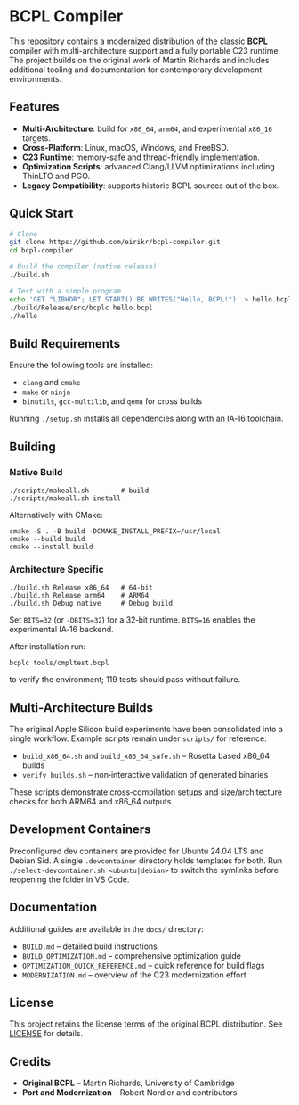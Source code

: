 # BCPL Compiler

This repository contains a modernized distribution of the classic **BCPL** compiler with multi-architecture support and a fully portable C23 runtime.  The project builds on the original work of Martin Richards and includes additional tooling and documentation for contemporary development environments.

## Features

- **Multi-Architecture**: build for `x86_64`, `arm64`, and experimental `x86_16` targets.
- **Cross‑Platform**: Linux, macOS, Windows, and FreeBSD.
- **C23 Runtime**: memory-safe and thread-friendly implementation.
- **Optimization Scripts**: advanced Clang/LLVM optimizations including ThinLTO and PGO.
- **Legacy Compatibility**: supports historic BCPL sources out of the box.

## Quick Start

```bash
# Clone
git clone https://github.com/eirikr/bcpl-compiler.git
cd bcpl-compiler

# Build the compiler (native release)
./build.sh

# Test with a simple program
echo 'GET "LIBHDR"; LET START() BE WRITES("Hello, BCPL!")' > hello.bcpl
./build/Release/src/bcplc hello.bcpl
./hello
```

## Build Requirements

Ensure the following tools are installed:

- `clang` and `cmake`
- `make` or `ninja`
- `binutils`, `gcc-multilib`, and `qemu` for cross builds

Running `./setup.sh` installs all dependencies along with an IA‑16 toolchain.

## Building

### Native Build

```
./scripts/makeall.sh        # build
./scripts/makeall.sh install
```

Alternatively with CMake:

```
cmake -S . -B build -DCMAKE_INSTALL_PREFIX=/usr/local
cmake --build build
cmake --install build
```

### Architecture Specific

```
./build.sh Release x86_64   # 64‑bit
./build.sh Release arm64    # ARM64
./build.sh Debug native     # Debug build
```

Set `BITS=32` (or `-DBITS=32`) for a 32‑bit runtime.  `BITS=16` enables the experimental IA‑16 backend.

After installation run:

```
bcplc tools/cmpltest.bcpl
```

to verify the environment; 119 tests should pass without failure.

## Multi‑Architecture Builds

The original Apple Silicon build experiments have been consolidated into a single workflow.  Example scripts remain under `scripts/` for reference:

- `build_x86_64.sh` and `build_x86_64_safe.sh` – Rosetta based x86_64 builds
- `verify_builds.sh` – non‑interactive validation of generated binaries

These scripts demonstrate cross‑compilation setups and size/architecture checks for both ARM64 and x86_64 outputs.

## Development Containers

Preconfigured dev containers are provided for Ubuntu 24.04 LTS and Debian Sid. A single `.devcontainer` directory holds templates for both. Run `./select-devcontainer.sh <ubuntu|debian>` to switch the symlinks before reopening the folder in VS Code.

## Documentation

Additional guides are available in the `docs/` directory:

- `BUILD.md` – detailed build instructions
- `BUILD_OPTIMIZATION.md` – comprehensive optimization guide
- `OPTIMIZATION_QUICK_REFERENCE.md` – quick reference for build flags
- `MODERNIZATION.md` – overview of the C23 modernization effort

## License

This project retains the license terms of the original BCPL distribution.  See [LICENSE](LICENSE) for details.

## Credits

- **Original BCPL** – Martin Richards, University of Cambridge
- **Port and Modernization** – Robert Nordier and contributors

